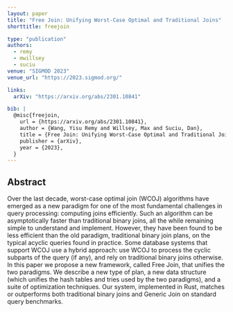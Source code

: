 ```yaml
---
layout: paper
title: "Free Join: Unifying Worst-Case Optimal and Traditional Joins"
shorttitle: freejoin

type: "publication"
authors:
  - remy
  - mwillsey
  - suciu
venue: "SIGMOD 2023"
venue_url: "https://2023.sigmod.org/"

links:
  arXiv: "https://arxiv.org/abs/2301.10841"

bib: |
  @misc{freejoin,
    url = {https://arxiv.org/abs/2301.10841},
    author = {Wang, Yisu Remy and Willsey, Max and Suciu, Dan},
    title = {Free Join: Unifying Worst-Case Optimal and Traditional Joins},
    publisher = {arXiv},
    year = {2023},
  }
---
```


## Abstract

Over the last decade, worst-case optimal join (WCOJ) algorithms have emerged as
a new paradigm for one of the most fundamental challenges in query processing:
computing joins efficiently. Such an algorithm can be asymptotically faster than
traditional binary joins, all the while remaining simple to understand and
implement. However, they have been found to be less efficient than the old
paradigm, traditional binary join plans, on the typical acyclic queries found in
practice. Some database systems that support WCOJ use a hybrid approach: use
WCOJ to process the cyclic subparts of the query (if any), and rely on
traditional binary joins otherwise. In this paper we propose a new framework,
called Free Join, that unifies the two paradigms. We describe a new type of
plan, a new data structure (which unifies the hash tables and tries used by the
two paradigms), and a suite of optimization techniques. Our system, implemented
in Rust, matches or outperforms both traditional binary joins and Generic Join
on standard query benchmarks. 
